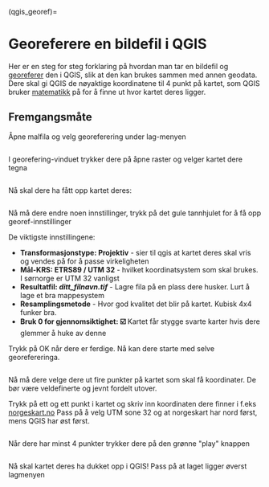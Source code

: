 (qgis_georef)=
# Georeferere en bildefil i QGIS

Her er en steg for steg forklaring på hvordan man tar en bildefil og [georeferer](https://en.wikipedia.org/wiki/Georeferencing) den i QGIS, slik at den kan brukes sammen med annen geodata. Dere skal gi QGIS de nøyaktige koordinatene til 4 punkt på kartet, som QGIS bruker [matematikk](https://no.wikipedia.org/wiki/Affin_transformasjon) på for å finne ut hvor kartet deres ligger.

## Fremgangsmåte

Åpne malfila og velg georeferering under lag-menyen

```{image} ../bilder/qgis/georeferering/meny.png
```

I georefering-vinduet trykker dere på åpne raster og velger kartet dere tegna

```{image} ../bilder/qgis/georeferering/georef_vindu.png
```

Nå skal dere ha fått opp kartet deres:

```{image} ../bilder/qgis/georeferering/georef_vindu2.png
```

Nå må dere endre noen innstillinger, trykk på det gule tannhjulet for å få opp georef-innstillinger

De viktigste innstillingene:
- **Transformasjonstype: Projektiv** - sier til qgis at kartet deres skal vris og vendes på for å passe virkeligheten
- **Mål-KRS: ETRS89 / UTM 32** - hvilket koordinatsystem som skal brukes. I sørnorge er UTM 32 vanligst
- **Resultatfil: _ditt_filnavn.tif_** - Lagre fila på en plass dere husker. Lurt å lage et bra mappesystem
- **Resamplingsmetode** - Hvor god kvalitet det blir på kartet. Kubisk 4x4 funker bra.
- **Bruk 0 for gjennomsiktighet: ☑️** Kartet får stygge svarte karter hvis dere glemmer å huke av denne

Trykk på OK når dere er ferdige. Nå kan dere starte med selve georefereringa.

```{image} ../bilder/qgis/georeferering/innstillinger.png
```

Nå må dere velge dere ut fire punkter på kartet som skal få koordinater. De bør være veldefinerte og jevnt fordelt utover.

Trykk på ett og ett punkt i kartet og skriv inn koordinaten dere finner i f.eks [norgeskart.no](https://norgeskart.no)
Pass på å velg UTM sone 32 og at norgeskart har nord først, mens QGIS har øst først.

```{image} ../bilder/qgis/georeferering/koordinat.png
```
Når dere har minst 4 punkter trykker dere på den grønne "play" knappen
```{image} ../bilder/qgis/georeferering/georef_vindu3.png
```

Nå skal kartet deres ha dukket opp i QGIS!
Pass på at laget ligger øverst lagmenyen

```{image} ../bilder/qgis/georeferering/ferdig.png
```